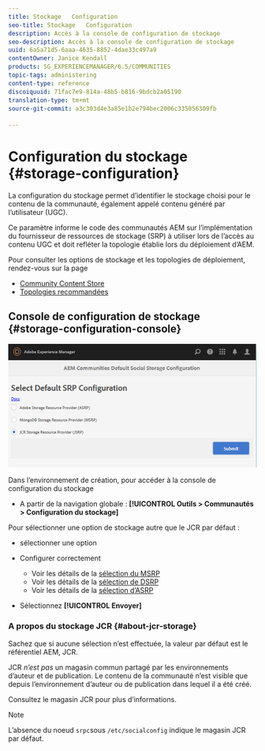 ```yaml
---
title: Stockage   Configuration
seo-title: Stockage   Configuration
description: Accès à la console de configuration de stockage
seo-description: Accès à la console de configuration de stockage
uuid: 6a5a71d5-6aaa-4635-8852-4dae33c497a9
contentOwner: Janice Kendall
products: SG_EXPERIENCEMANAGER/6.5/COMMUNITIES
topic-tags: administering
content-type: reference
discoiquuid: 71fac7e9-814a-48b5-b816-9bdcb2a05190
translation-type: tm+mt
source-git-commit: a3c303d4e3a85e1b2e794bec2006c335056309fb

---
```



# Configuration du stockage {#storage-configuration}

La configuration du stockage permet d’identifier le stockage choisi pour le contenu de la communauté, également appelé contenu généré par l’utilisateur (UGC).

Ce paramètre informe le code des communautés AEM sur l’implémentation du fournisseur de ressources de stockage (SRP) à utiliser lors de l’accès au contenu UGC et doit refléter la topologie établie lors du déploiement d’AEM.

Pour consulter les options de stockage et les topologies de déploiement, rendez-vous sur la page

* [Community Content Store](working-with-srp.md)
* [Topologies recommandées](topologies.md)

## Console de configuration de stockage {#storage-configuration-console}

![chlimage_1-188](assets/chlimage_1-188.png)

Dans l’environnement de création, pour accéder à la console de configuration du stockage

* A partir de la navigation globale : **[!UICONTROL Outils > Communautés > Configuration du stockage]**

Pour sélectionner une option de stockage autre que le JCR par défaut :

* sélectionner une option
* Configurer correctement

   * Voir les détails de la [sélection du MSRP](msrp.md#select-msrp)
   * Voir les détails de la [sélection de DSRP](dsrp.md#select-dsrp)
   * Voir les détails de la [sélection d’ASRP](asrp.md#select-asrp)

* Sélectionnez **[!UICONTROL Envoyer]**

### A propos du stockage JCR {#about-jcr-storage}

Sachez que si aucune sélection n’est effectuée, la valeur par défaut est le référentiel AEM, JCR.

JCR *n’est pas* un magasin commun partagé par les environnements d’auteur et de publication. Le contenu de la communauté n’est visible que depuis l’environnement d’auteur ou de publication dans lequel il a été créé.

Consultez le magasin [](jsrp.md) JCR pour plus d’informations.

>[!NOTE]
>
>L’absence du noeud `srpc`sous `/etc/socialconfig` indique le magasin [](jsrp.md)JCR par défaut.

